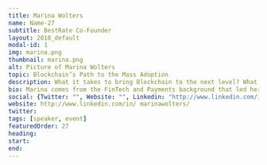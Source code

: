 ```yaml
---
title: Marina Wolters
name: Name-27
subtitle: BestRate Co-Founder
layout: 2018_default
modal-id: 1
img: marina.png
thumbnail: marina.png
alt: Picture of Marina Wolters
topic: Blockchain’s Path to the Mass Adoption 
description: What it takes to bring Blockchain to the next level? What is the current status? What enabled mass adoption in countries like South Korea? Enabling forces, obstacles, and the path to mass adoption.
bio: Marina comes from the FinTech and Payments background that led her path to the Blockchain industry in 2016. Before co-founding BestRate, Marina led FinTech and Blockchain practices at Silicon Valley Innovation Center. 
social: {Twitter: "", Website: "", Linkedin: "http://www.linkedin.com/in/ marinawolters/" }
website: http://www.linkedin.com/in/ marinawolters/
twitter: 
tags: [speaker, event]
featuredOrder: 27
heading: 
start: 
end: 
---
```

